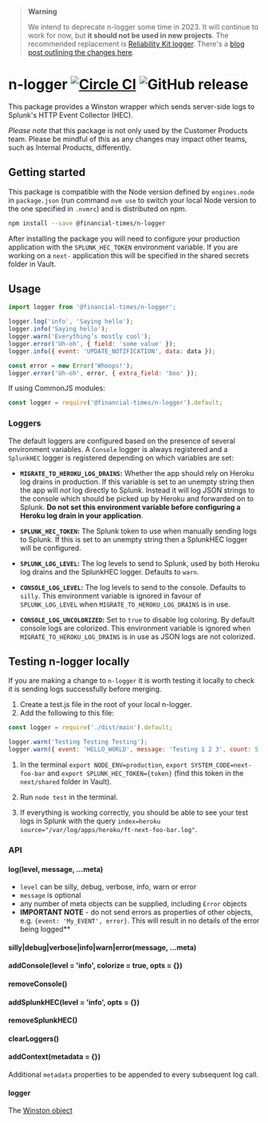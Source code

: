 > **Warning**
> 
> We intend to deprecate n-logger some time in 2023. It will continue to work for now, but **it should not be used in new projects**. The recommended replacement is [Reliability Kit logger](https://github.com/Financial-Times/dotcom-reliability-kit/tree/main/packages/logger#readme). There's a [blog post outlining the changes here](https://financialtimes.atlassian.net/l/cp/yzsAm35t).

# n-logger [![Circle CI](https://circleci.com/gh/Financial-Times/n-logger.svg?style=svg)](https://circleci.com/gh/Financial-Times/n-logger) ![GitHub release](https://img.shields.io/github/release/Financial-Times/n-logger.svg?style=popout)

This package provides a Winston wrapper which sends server-side logs to Splunk's HTTP Event Collector (HEC).

_Please note_ that this package is not only used by the Customer Products team. Please be mindful of this as any changes may impact other teams, such as Internal Products, differently.


## Getting started

This package is compatible with the Node version defined by `engines.node` in `package.json` (run command `nvm use` to switch your local Node version to the one specified in `.nvmrc`) and is distributed on npm.

```bash
npm install --save @financial-times/n-logger
```

After installing the package you will need to configure your production application with the `SPLUNK_HEC_TOKEN` environment variable. If you are working on a `next-` application this will be specified in the shared secrets folder in Vault.


## Usage

```js
import logger from '@financial-times/n-logger';

logger.log('info', 'Saying hello');
logger.info('Saying hello');
logger.warn('Everything’s mostly cool');
logger.error('Uh-oh', { field: 'some value' });
logger.info({ event: 'UPDATE_NOTIFICATION', data: data });

const error = new Error('Whoops!');
logger.error('Uh-oh', error, { extra_field: 'boo' });
```

If using CommonJS modules:

```js
const logger = require('@financial-times/n-logger').default;
```


### Loggers

The default loggers are configured based on the presence of several environment variables. A `Console` logger is always registered and a `SplunkHEC` logger is registered depending on which variables are set:

  - **`MIGRATE_TO_HEROKU_LOG_DRAINS`:** Whether the app should rely on Heroku log drains in production. If this variable is set to an unempty string then the app will _not_ log directly to Splunk. Instead it will log JSON strings to the console which should be picked up by Heroku and forwarded on to Splunk. **Do not set this environment variable before configuring a Heroku log drain in your application**.

  - **`SPLUNK_HEC_TOKEN`:** The Splunk token to use when manually sending logs to Splunk. If this is set to an unempty string then a SplunkHEC logger will be configured.

  - **`SPLUNK_LOG_LEVEL`:** The log levels to send to Splunk, used by both Heroku log drains and the SplunkHEC logger. Defaults to `warn`.

  - **`CONSOLE_LOG_LEVEL`:** The log levels to send to the console. Defaults to `silly`. This environment variable is ignored in favour of `SPLUNK_LOG_LEVEL` when `MIGRATE_TO_HEROKU_LOG_DRAINS` is in use.

  - **`CONSOLE_LOG_UNCOLORIZED`:** Set to `true` to disable log coloring. By default console logs are colorized. This environment variable is ignored when `MIGRATE_TO_HEROKU_LOG_DRAINS` is in use as JSON logs are not colorized.


## Testing n-logger locally

If you are making a change to `n-logger` it is worth testing it locally to check it is sending logs successfully before merging.

1. Create a test.js file in the root of your local n-logger.
1. Add the following to this file:

  ```js
  const logger = require('./dist/main').default;

  logger.warn('Testing Testing Testing');
  logger.warn({ event: 'HELLO_WORLD', message: 'Testing 1 2 3', count: 5 }, {fizz: 'buzz'});
  ```

1. In the terminal `export NODE_ENV=production`, `export SYSTEM_CODE=next-foo-bar` and `export SPLUNK_HEC_TOKEN={token}` (find this token in the `next/shared` folder in Vault).

1. Run `node test` in the terminal.
1. If everything is working correctly, you should be able to see your test logs in Splunk with the query `index=heroku source="/var/log/apps/heroku/ft-next-foo-bar.log"`.


### API

#### log(level, message, ...meta)

 * `level` can be silly, debug, verbose, info, warn or error
 * `message` is optional
 * any number of meta objects can be supplied, including `Error` objects
 * **IMPORTANT NOTE** - do not send errors as properties of other objects, e.g. `{event: 'My_EVENT', error}`. This will result in no details of the error being logged**

#### silly|debug|verbose|info|warn|error(message, ...meta)

#### addConsole(level = 'info', colorize = true, opts = {})

#### removeConsole()

#### addSplunkHEC(level = 'info', opts = {})

#### removeSplunkHEC()

#### clearLoggers()

#### addContext(metadata = {})

Additional `metadata` properties to be appended to every subsequent log call.

#### logger

The [Winston object](https://github.com/winstonjs/winston)

